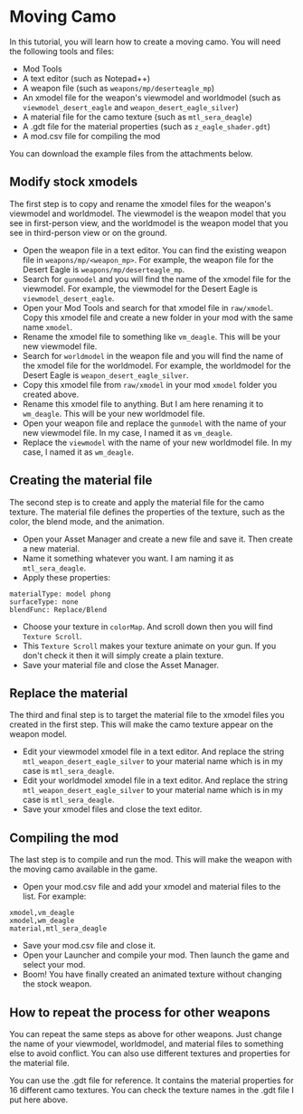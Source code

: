 # Moving Camo

In this tutorial, you will learn how to create a moving camo. You will need the following tools and files:

- Mod Tools
- A text editor (such as Notepad++)
- A weapon file (such as `weapons/mp/deserteagle_mp`)
- An xmodel file for the weapon's viewmodel and worldmodel (such as `viewmodel_desert_eagle` and `weapon_desert_eagle_silver`)
- A material file for the camo texture (such as `mtl_sera_deagle`)
- A .gdt file for the material properties (such as `z_eagle_shader.gdt`)
- A mod.csv file for compiling the mod

You can download the example files from the attachments below.

## Modify stock xmodels

The first step is to copy and rename the xmodel files for the weapon's viewmodel and worldmodel. The viewmodel is the weapon model that you see in first-person view, and the worldmodel is the weapon model that you see in third-person view or on the ground.

- Open the weapon file in a text editor. You can find the existing weapon file in `weapons/mp/<weapon_mp>`. For example, the weapon file for the Desert Eagle is `weapons/mp/deserteagle_mp`.
- Search for `gunmodel` and you will find the name of the xmodel file for the viewmodel. For example, the viewmodel for the Desert Eagle is `viewmodel_desert_eagle`.
- Open your Mod Tools and search for that xmodel file in `raw/xmodel`. Copy this xmodel file and create a new folder in your mod with the same name `xmodel`.
- Rename the xmodel file to something like `vm_deagle`. This will be your new viewmodel file.
- Search for `worldmodel` in the weapon file and you will find the name of the xmodel file for the worldmodel. For example, the worldmodel for the Desert Eagle is `weapon_desert_eagle_silver`.
- Copy this xmodel file from `raw/xmodel` in your mod `xmodel` folder you created above.
- Rename this xmodel file to anything. But I am here renaming it to `wm_deagle`. This will be your new worldmodel file.
- Open your weapon file and replace the `gunmodel` with the name of your new viewmodel file. In my case, I named it as `vm_deagle`.
- Replace the `viewmodel` with the name of your new worldmodel file. In my case, I named it as `wm_deagle`.

## Creating the material file

The second step is to create and apply the material file for the camo texture. The material file defines the properties of the texture, such as the color, the blend mode, and the animation.

- Open your Asset Manager and create a new file and save it. Then create a new material.
- Name it something whatever you want. I am naming it as `mtl_sera_deagle`.
- Apply these properties:

```
materialType: model phong
surfaceType: none
blendFunc: Replace/Blend
```

- Choose your texture in `colorMap`. And scroll down then you will find `Texture Scroll`.
- This `Texture Scroll` makes your texture animate on your gun. If you don't check it then it will simply create a plain texture.
- Save your material file and close the Asset Manager.

## Replace the material

The third and final step is to target the material file to the xmodel files you created in the first step. This will make the camo texture appear on the weapon model.

- Edit your viewmodel xmodel file in a text editor. And replace the string `mtl_weapon_desert_eagle_silver` to your material name which is in my case is `mtl_sera_deagle`.
- Edit your worldmodel xmodel file in a text editor. And replace the string `mtl_weapon_desert_eagle_silver` to your material name which is in my case is `mtl_sera_deagle`.
- Save your xmodel files and close the text editor.

## Compiling the mod

The last step is to compile and run the mod. This will make the weapon with the moving camo available in the game.

- Open your mod.csv file and add your xmodel and material files to the list. For example:

```
xmodel,vm_deagle
xmodel,wm_deagle
material,mtl_sera_deagle
```

- Save your mod.csv file and close it.
- Open your Launcher and compile your mod. Then launch the game and select your mod.
- Boom! You have finally created an animated texture without changing the stock weapon.

## How to repeat the process for other weapons

You can repeat the same steps as above for other weapons. Just change the name of your viewmodel, worldmodel, and material files to something else to avoid conflict. You can also use different textures and properties for the material file.

You can use the .gdt file for reference. It contains the material properties for 16 different camo textures. You can check the texture names in the .gdt file I put here above.

<profile username="Seraphina" handle="__seraphina__" profileImage="./profile/seraphina.png"/>